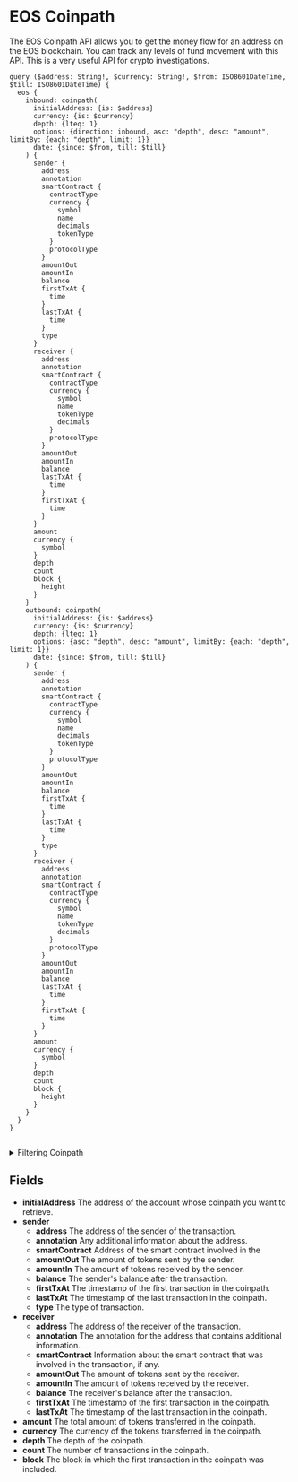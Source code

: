 # EOS Coinpath

The EOS Coinpath API allows you to get the money flow for an address on the EOS blockchain. You can track any levels of fund movement with this API. This is a very useful API for crypto investigations.

```
query ($address: String!, $currency: String!, $from: ISO8601DateTime, $till: ISO8601DateTime) {
  eos {
    inbound: coinpath(
      initialAddress: {is: $address}
      currency: {is: $currency}
      depth: {lteq: 1}
      options: {direction: inbound, asc: "depth", desc: "amount", limitBy: {each: "depth", limit: 1}}
      date: {since: $from, till: $till}
    ) {
      sender {
        address
        annotation
        smartContract {
          contractType
          currency {
            symbol
            name
            decimals
            tokenType
          }
          protocolType
        }
        amountOut
        amountIn
        balance
        firstTxAt {
          time
        }
        lastTxAt {
          time
        }
        type
      }
      receiver {
        address
        annotation
        smartContract {
          contractType
          currency {
            symbol
            name
            tokenType
            decimals
          }
          protocolType
        }
        amountOut
        amountIn
        balance
        lastTxAt {
          time
        }
        firstTxAt {
          time
        }
      }
      amount
      currency {
        symbol
      }
      depth
      count
      block {
        height
      }
    }
    outbound: coinpath(
      initialAddress: {is: $address}
      currency: {is: $currency}
      depth: {lteq: 1}
      options: {asc: "depth", desc: "amount", limitBy: {each: "depth", limit: 1}}
      date: {since: $from, till: $till}
    ) {
      sender {
        address
        annotation
        smartContract {
          contractType
          currency {
            symbol
            name
            decimals
            tokenType
          }
          protocolType
        }
        amountOut
        amountIn
        balance
        firstTxAt {
          time
        }
        lastTxAt {
          time
        }
        type
      }
      receiver {
        address
        annotation
        smartContract {
          contractType
          currency {
            symbol
            name
            tokenType
            decimals
          }
          protocolType
        }
        amountOut
        amountIn
        balance
        lastTxAt {
          time
        }
        firstTxAt {
          time
        }
      }
      amount
      currency {
        symbol
      }
      depth
      count
      block {
        height
      }
    }
  }
}


```

<details><summary>Filtering Coinpath</summary>

- **initialAddress** The address of the account whose coinpath you want to retrieve.
- **currency** The currency you want to filter the results by.
- **depth** The maximum depth of the coinpath to retrieve.
- **options**
  - **direction** The direction of the coinpath. Can be `inbound` or `outbound`.
  - **asc** or **desc**: The field to sort the results by in ascending
    or descending order.
  - **limitBy** The field to limit the results by.
  - **date** The date range of the transactions to return.

</details>

## Fields

- **initialAddress** The address of the account whose coinpath you want to retrieve.
- **sender**
  - **address** The address of the sender of the transaction.
  - **annotation** Any additional information about the address.
  - **smartContract** Address of the smart contract involved in the
  - **amountOut** The amount of tokens sent by the sender.
  - **amountIn** The amount of tokens received by the sender.
  - **balance** The sender's balance after the transaction.
  - **firstTxAt** The timestamp of the first transaction in the coinpath.
  - **lastTxAt** The timestamp of the last transaction in the coinpath.
  - **type** The type of transaction.
- **receiver**
  - **address** The address of the receiver of the transaction.
  - **annotation** The annotation for the address that contains additional information.
  - **smartContract** Information about the smart contract that was involved in the transaction, if any.
  - **amountOut** The amount of tokens sent by the receiver.
  - **amountIn** The amount of tokens received by the receiver.
  - **balance** The receiver's balance after the transaction.
  - **firstTxAt** The timestamp of the first transaction in the coinpath.
  - **lastTxAt** The timestamp of the last transaction in the coinpath.
- **amount** The total amount of tokens transferred in the coinpath.
- **currency** The currency of the tokens transferred in the coinpath.
- **depth** The depth of the coinpath.
- **count** The number of transactions in the coinpath.
- **block** The block in which the first transaction in the coinpath was included.

